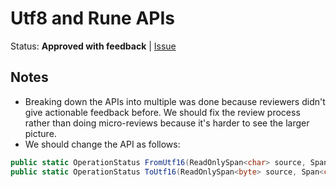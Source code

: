 # Utf8 and Rune APIs

Status: **Approved with feedback** |
[Issue](https://github.com/dotnet/corefx/issues/34761)

## Notes

* Breaking down the APIs into multiple was done because reviewers didn't give
  actionable feedback before. We should fix the review process rather than doing
  micro-reviews because it's harder to see the larger picture.
* We should change the API as follows:

```C#
public static OperationStatus FromUtf16(ReadOnlySpan<char> source, Span<byte> destination, out int numCharsRead, out int numBytesWritten, bool replaceInvalidSequences = true, bool isFinalBlock = true);
public static OperationStatus ToUtf16(ReadOnlySpan<byte> source, Span<char> destination, out int numBytesRead, out int numCharsWritten, bool replaceInvalidSequences = true, bool isFinalBlock = true);
```

